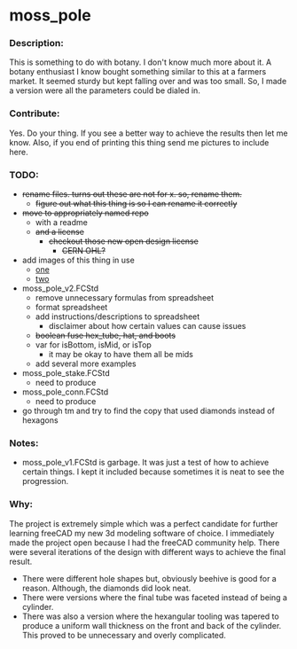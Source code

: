 # moss_pole

### Description:
This is something to do with botany. I don't know much more about it. A botany enthusiast I know bought something similar to this at a farmers market. It seemed sturdy but kept falling over and was too small. So, I made a version were all the parameters could be dialed in.

### Contribute:
Yes. Do your thing. If you see a better way to achieve the results then let me know. Also, if you end of printing this thing send me pictures to include here.

### TODO:
- ~~rename files. turns out these are not for x. so, rename them.~~
  - ~~figure out what this thing is so I can rename it correctly~~
- ~~move to appropriately named repo~~
  - with a readme
  - ~~and a license~~
    - ~~checkout those new open design license~~
	  - ~~CERN OHL?~~
- add images of this thing in use
  - [one](https://www.ohiotropics.com/2020/05/03/diy-moss-pole-how-to-make/)
  - [two](https://garden.org/ideas/view/threegardeners/881/Make-Your-Own-Moss-Pole/)
- moss_pole_v2.FCStd
  - remove unnecessary formulas from spreadsheet
  - format spreadsheet
  - add instructions/descriptions to spreadsheet
    - disclaimer about how certain values can cause issues
  - ~~boolean fuse hex_tube, hat, and boots~~
  - var for isBottom, isMid, or isTop
    - it may be okay to have them all be mids
  - add several more examples
- moss_pole_stake.FCStd
  -  need to produce
- moss_pole_conn.FCStd
  - need to produce
- go through tm and try to find the copy that used diamonds instead of hexagons
### Notes:
- moss_pole_v1.FCStd is garbage. It was just a test of how to achieve certain things. I kept it included because sometimes it is neat to see the progression.

### Why:
The project is extremely simple which was a perfect candidate for further learning freeCAD my new 3d modeling software of choice. I immediately made the project open because I had the freeCAD community help. There were several iterations of the design with different ways to achieve the final result.
 - There were different hole shapes but, obviously beehive is good for a reason. Although, the diamonds did look neat.
 - There were versions where the final tube was faceted instead of being a cylinder.
 - There was also a version where the hexangular tooling was tapered to produce a uniform wall thickness on the front and back of the cylinder. This proved to be unnecessary and overly complicated.